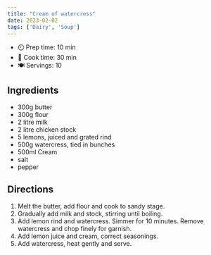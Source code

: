 ```yaml
---
title: "Cream of watercress"
date: 2023-02-02
tags: ['Dairy', 'Soup']
---
```


- ⏲️ Prep time: 10 min
- 🍳 Cook time: 30 min
- 🍽️ Servings: 10

## Ingredients

- 300g butter
- 300g flour
- 2 litre milk
- 2 litre chicken stock
- 5 lemons, juiced and grated rind
- 500g watercress, tied in bunches
- 500ml Cream
- salt
- pepper

## Directions

1. Melt the butter, add flour and cook to sandy stage.
2. Gradually add milk and stock, stirring until boiling.
3. Add lemon rind and watercress. Simmer for 10 minutes. Remove watercress and chop finely for garnish.
4. Add lemon juice and cream, correct seasonings.
5. Add watercress, heat gently and serve.
